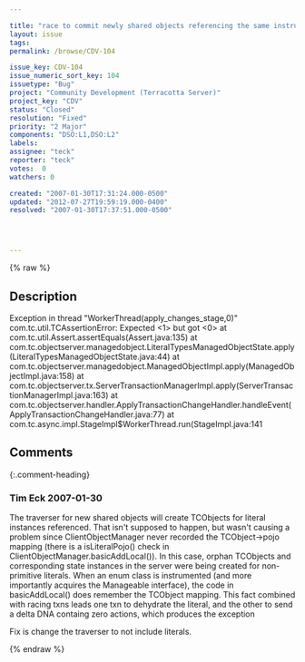 ```yaml
---

title: "race to commit newly shared objects referencing the same instrumented enum causes assertion in the L2 apply"
layout: issue
tags: 
permalink: /browse/CDV-104

issue_key: CDV-104
issue_numeric_sort_key: 104
issuetype: "Bug"
project: "Community Development (Terracotta Server)"
project_key: "CDV"
status: "Closed"
resolution: "Fixed"
priority: "2 Major"
components: "DSO:L1,DSO:L2"
labels: 
assignee: "teck"
reporter: "teck"
votes:  0
watchers: 0

created: "2007-01-30T17:31:24.000-0500"
updated: "2012-07-27T19:59:19.000-0400"
resolved: "2007-01-30T17:37:51.000-0500"




---
```


{% raw %}

## Description

<div markdown="1" class="description">

Exception in thread "WorkerThread(apply\_changes\_stage,0)" 
com.tc.util.TCAssertionError: Expected <1> but got <0>
        at com.tc.util.Assert.assertEquals(Assert.java:135)
        at com.tc.objectserver.managedobject.LiteralTypesManagedObjectState.apply(LiteralTypesManagedObjectState.java:44)
        at com.tc.objectserver.managedobject.ManagedObjectImpl.apply(ManagedObjectImpl.java:158)
        at com.tc.objectserver.tx.ServerTransactionManagerImpl.apply(ServerTransactionManagerImpl.java:163)
        at com.tc.objectserver.handler.ApplyTransactionChangeHandler.handleEvent(ApplyTransactionChangeHandler.java:77)
        at com.tc.async.impl.StageImpl$WorkerThread.run(StageImpl.java:141

</div>

## Comments


{:.comment-heading}
### **Tim Eck** <span class="date">2007-01-30</span>

<div markdown="1" class="comment">

The traverser for new shared objects will create TCObjects for literal instances referenced. That isn't supposed to happen, but wasn't causing a problem since ClientObjectManager never recorded the TCObject->pojo mapping (there is a isLiteralPojo() check in ClientObjectManager.basicAddLocal()). In this case, orphan TCObjects and corresponding state instances in the server were being created for non-primitive literals. When an enum class is instrumented (and more importantly acquires the Manageable interface), the code in basicAddLocal() does remember the TCObject mapping. This fact combined with racing txns leads one txn to dehydrate the literal, and the other to send a delta DNA containg zero actions, which produces the exception

Fix is change the traverser to not include literals.

</div>



{% endraw %}
